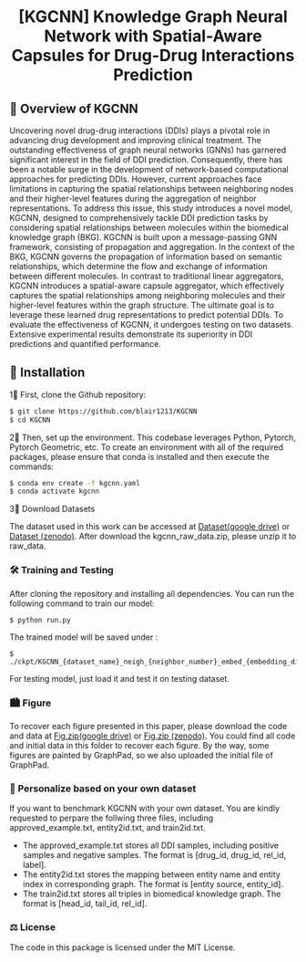 <h1 align="center">
  [KGCNN] Knowledge Graph Neural Network with Spatial-Aware Capsules for Drug-Drug Interactions Prediction
</h1>

## 👀 Overview of KGCNN

Uncovering novel drug-drug interactions (DDIs) plays a pivotal role in advancing drug development and improving clinical treatment. The outstanding effectiveness of graph neural networks (GNNs) has garnered significant interest in the field of DDI prediction. Consequently, there has been a notable surge in the development of network-based computational approaches for predicting DDIs. However, current approaches face limitations in capturing the spatial relationships between neighboring nodes and their higher-level features during the aggregation of neighbor representations. To address this issue, this study introduces a novel model, KGCNN, designed to comprehensively tackle DDI prediction tasks by considering spatial relationships between molecules within the biomedical knowledge graph (BKG). KGCNN is built upon a message-passing GNN framework, consisting of propagation and aggregation. In the context of the BKG, KGCNN governs the propagation of information based on semantic relationships, which determine the flow and exchange of information between different molecules. In contrast to traditional linear aggregators, KGCNN introduces a spatial-aware capsule aggregator, which effectively captures the spatial relationships among neighboring molecules and their higher-level features within the graph structure. The ultimate goal is to leverage these learned drug representations to predict potential DDIs. To evaluate the effectiveness of KGCNN, it undergoes testing on two datasets. Extensive experimental results demonstrate its superiority in DDI predictions and quantified performance. 

## 🚀 Installation

1⃣️ First, clone the Github repository:

```bash
$ git clone https://github.com/blair1213/KGCNN
$ cd KGCNN
```

2⃣️ Then, set up the environment. This codebase leverages Python, Pytorch, Pytorch Geometric, etc. To create an environment with all of the required packages, please ensure that conda is installed and then execute the commands:

```bash
$ conda env create -f kgcnn.yaml
$ conda activate kgcnn
```
3⃣️ Download Datasets

The dataset used in this work can be accessed at [Dataset(google drive)](https://drive.google.com/file/d/1zrMvnvbG2Ln6kfsVY47HPDJl1Iu0fWGC/view?usp=share_link) or [Dataset (zenodo)](https://zenodo.org/records/11529900). After download the kgcnn_raw_data.zip, please unzip it to raw_data.

### 🛠️ Training and Testing

After cloning the repository and installing all dependencies. You can run the following command to train our model:

```
$ python run.py
```
The trained model will be saved under :
```
$ ./ckpt/KGCNN_{dataset_name}_neigh_{neighbor_number}_embed_{embedding_dimension}_depth_{network_layer}_optimizer_adam_lr_{lr}_batch_size_{bz}_epoch_{epoch_num}.hdf5
```
For testing model, just load it and test it on testing dataset.

### 🏙️ Figure 

To recover each figure presented in this paper, please download the code and data at [Fig.zip(google drive)](https://drive.google.com/file/d/1sCM8xh9tdyhAU0fHUPiyVbJwQeKvBwu2/view?usp=sharing) or [Fig.zip (zenodo)](https://zenodo.org/records/11554803). You could find all code and initial data in this folder to recover each figure. By the way, some figures are painted by GraphPad, so we also uploaded the initial file of GraphPad.

### 🌟 Personalize based on your own dataset

If you want to benchmark KGCNN with your own dataset. You are kindly requested to perpare the follwing three files, including approved_example.txt, entity2id.txt, and train2id.txt.

- The approved_example.txt stores all DDI samples, including positive samples and negative samples. The format is [drug_id, drug_id, rel_id, label].
- The entity2id.txt stores the mapping between entity name and entity index in corresponding graph. The format is [entity source, entity_id].
- The train2id.txt stores all triples in biomedical knowledge graph. The format is [head_id, tail_id, rel_id].


### ⚖️ License

The code in this package is licensed under the MIT License.

</details>
